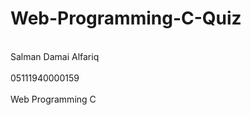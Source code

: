 # Web-Programming-C-Quiz
<br>Salman Damai Alfariq</br>
<br>05111940000159</br>
<br>Web Programming C</br>